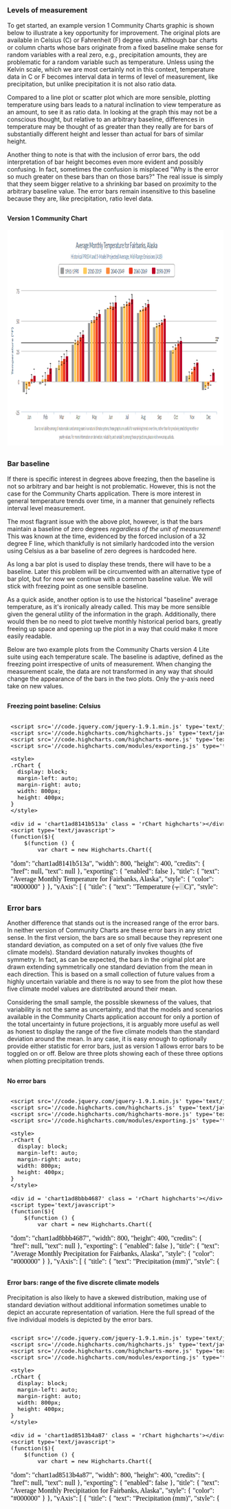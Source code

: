 






##
##
### Levels of measurement

To get started, an example version 1 Community Charts graphic is shown below to illustrate a key opportunity for improvement.
The original plots are available in Celsius (C) or Fahrenheit (F) degree units.
Although bar charts or column charts whose bars originate from a fixed baseline make sense for random variables with a real zero,
e.g., precipitation amounts, they are problematic for a random variable such as temperature.
Unless using the Kelvin scale, which we are most certainly not in this context, temperature data in C or F becomes interval data in terms of level of measurement, like precipitation,
but unlike precipitation it is not also ratio data.

Compared to a line plot or scatter plot which are more sensible, plotting temperature using bars leads to a natural inclination to view temperature as an amount,
to see it as ratio data.
In looking at the graph this may not be a conscious thought, but relative to an arbitrary baseline,
differences in temperature may be thought of as greater than they really are for bars of substantially different height and lesser than actual for bars of similar height.

Another thing to note is that with the inclusion of error bars, the odd interpretation of bar height becomes even more evident and possibly confusing.
In fact, sometimes the confusion is misplaced "Why is the error so much greater on these bars than on those bars?"
The real issue is simply that they seem bigger relative to a shrinking bar based on proximity to the arbitrary baseline value.
The error bars remain insensitive to this baseline because they are, like precipitation, ratio level data.

##
#### Version 1 Community Chart

<img src="img/v1_ex1.png" height="500" width="900">

##
### Bar baseline

If there is specific interest in degrees above freezing, then the baseline is not so arbitrary and bar height is not problematic.
However, this is not the case for the Community Charts application.
There is more interest in general temperature trends over time, in a manner that genuinely reflects interval level measurement.

The most flagrant issue with the above plot, however, is that the bars maintain a baseline of zero degrees *regardless of the unit of measurement*!
This was known at the time, evidenced by the forced inclusion of a 32 degree F line, which thankfully is not similarly hardcoded into the version using Celsius as a bar baseline of zero degrees is hardcoded here.

As long a bar plot is used to display these trends, there will have to be a baseline.
Later this problem will be circumvented with an alternative type of bar plot, but for now we continue with a common baseline value.
We will stick with freezing point as one sensible baseline.

As a quick aside, another option is to use the historical "baseline" average temperature, as it's ironically already called.
This may be more sensible given the general utility of the information in the graph.
Additionally, there would then be no need to plot twelve monthly historical period bars, greatly freeing up space and opening up the plot in a way that could make it more easily readable.

Below are two example plots from the Community Charts version 4 Lite suite using each temperature scale.
The baseline is adaptive, defined as the freezing point irrespective of units of measurement.
When changing the measurement scale, the data are not transformed in any way that should change the appearance of the bars in the two plots.
Only the y-axis need take on new values.

##
#### Freezing point baseline: Celsius

<iframe srcdoc=' &lt;!doctype HTML&gt;
&lt;meta charset = &#039;utf-8&#039;&gt;
&lt;html&gt;
  &lt;head&gt;
    
    &lt;script src=&#039;//code.jquery.com/jquery-1.9.1.min.js&#039; type=&#039;text/javascript&#039;&gt;&lt;/script&gt;
    &lt;script src=&#039;//code.highcharts.com/highcharts.js&#039; type=&#039;text/javascript&#039;&gt;&lt;/script&gt;
    &lt;script src=&#039;//code.highcharts.com/highcharts-more.js&#039; type=&#039;text/javascript&#039;&gt;&lt;/script&gt;
    &lt;script src=&#039;//code.highcharts.com/modules/exporting.js&#039; type=&#039;text/javascript&#039;&gt;&lt;/script&gt;
    
    &lt;style&gt;
    .rChart {
      display: block;
      margin-left: auto; 
      margin-right: auto;
      width: 800px;
      height: 400px;
    }  
    &lt;/style&gt;
    
  &lt;/head&gt;
  &lt;body &gt;
    
    &lt;div id = &#039;chart1ad8141b513a&#039; class = &#039;rChart highcharts&#039;&gt;&lt;/div&gt;    
    &lt;script type=&#039;text/javascript&#039;&gt;
    (function($){
        $(function () {
            var chart = new Highcharts.Chart({
 &quot;dom&quot;: &quot;chart1ad8141b513a&quot;,
&quot;width&quot;:            800,
&quot;height&quot;:            400,
&quot;credits&quot;: {
 &quot;href&quot;: null,
&quot;text&quot;: null 
},
&quot;exporting&quot;: {
 &quot;enabled&quot;: false 
},
&quot;title&quot;: {
 &quot;text&quot;: &quot;Average Monthly Temperature for Fairbanks, Alaska&quot;,
&quot;style&quot;: {
 &quot;color&quot;: &quot;#000000&quot; 
} 
},
&quot;yAxis&quot;: [
 {
 &quot;title&quot;: {
 &quot;text&quot;: &quot;&lt;span&gt;Temperature (┬░C)&lt;/span&gt;&quot;,
&quot;style&quot;: {
 &quot;color&quot;: &quot;gray&quot; 
},
&quot;useHTML&quot;: true 
} 
} 
],
&quot;series&quot;: [
 {
 &quot;data&quot;: [
 [
 &quot;Jan&quot;,
         -22.5 
],
[
 &quot;Feb&quot;,
           -19 
],
[
 &quot;Mar&quot;,
         -11.4 
],
[
 &quot;Apr&quot;,
          -0.9 
],
[
 &quot;May&quot;,
           9.1 
],
[
 &quot;Jun&quot;,
          15.1 
],
[
 &quot;Jul&quot;,
          16.5 
],
[
 &quot;Aug&quot;,
          13.6 
],
[
 &quot;Sep&quot;,
           7.2 
],
[
 &quot;Oct&quot;,
          -3.6 
],
[
 &quot;Nov&quot;,
         -15.1 
],
[
 &quot;Dec&quot;,
         -21.5 
] 
],
&quot;name&quot;: &quot;1961-1990&quot;,
&quot;type&quot;: &quot;column&quot;,
&quot;marker&quot;: {
 &quot;radius&quot;:              3 
},
&quot;id&quot;: &quot;series1&quot; 
},
{
 &quot;data&quot;: [
 [
 &quot;Jan&quot;,
         -20.6 
],
[
 &quot;Feb&quot;,
         -17.3 
],
[
 &quot;Mar&quot;,
          -8.9 
],
[
 &quot;Apr&quot;,
           0.8 
],
[
 &quot;May&quot;,
          10.3 
],
[
 &quot;Jun&quot;,
          16.2 
],
[
 &quot;Jul&quot;,
          17.7 
],
[
 &quot;Aug&quot;,
          14.9 
],
[
 &quot;Sep&quot;,
           8.5 
],
[
 &quot;Oct&quot;,
          -1.5 
],
[
 &quot;Nov&quot;,
           -13 
],
[
 &quot;Dec&quot;,
         -20.5 
] 
],
&quot;name&quot;: &quot;2010-2019&quot;,
&quot;type&quot;: &quot;column&quot;,
&quot;marker&quot;: {
 &quot;radius&quot;:              3 
},
&quot;id&quot;: &quot;series2&quot; 
},
{
 &quot;data&quot;: [
 [
 &quot;Jan&quot;,
         -18.8 
],
[
 &quot;Feb&quot;,
         -14.9 
],
[
 &quot;Mar&quot;,
          -7.5 
],
[
 &quot;Apr&quot;,
           1.3 
],
[
 &quot;May&quot;,
          10.5 
],
[
 &quot;Jun&quot;,
          17.6 
],
[
 &quot;Jul&quot;,
          18.4 
],
[
 &quot;Aug&quot;,
          15.4 
],
[
 &quot;Sep&quot;,
           9.3 
],
[
 &quot;Oct&quot;,
          -0.9 
],
[
 &quot;Nov&quot;,
         -11.5 
],
[
 &quot;Dec&quot;,
         -17.2 
] 
],
&quot;name&quot;: &quot;2040-2049&quot;,
&quot;type&quot;: &quot;column&quot;,
&quot;marker&quot;: {
 &quot;radius&quot;:              3 
},
&quot;id&quot;: &quot;series3&quot; 
},
{
 &quot;data&quot;: [
 [
 &quot;Jan&quot;,
           -17 
],
[
 &quot;Feb&quot;,
         -13.2 
],
[
 &quot;Mar&quot;,
          -6.4 
],
[
 &quot;Apr&quot;,
           2.7 
],
[
 &quot;May&quot;,
          11.9 
],
[
 &quot;Jun&quot;,
          17.4 
],
[
 &quot;Jul&quot;,
          18.8 
],
[
 &quot;Aug&quot;,
          16.2 
],
[
 &quot;Sep&quot;,
          10.2 
],
[
 &quot;Oct&quot;,
          -0.3 
],
[
 &quot;Nov&quot;,
          -9.6 
],
[
 &quot;Dec&quot;,
         -16.4 
] 
],
&quot;name&quot;: &quot;2060-2069&quot;,
&quot;type&quot;: &quot;column&quot;,
&quot;marker&quot;: {
 &quot;radius&quot;:              3 
},
&quot;id&quot;: &quot;series4&quot; 
},
{
 &quot;data&quot;: [
 [
 &quot;Jan&quot;,
         -15.5 
],
[
 &quot;Feb&quot;,
         -12.5 
],
[
 &quot;Mar&quot;,
            -5 
],
[
 &quot;Apr&quot;,
           3.8 
],
[
 &quot;May&quot;,
          13.2 
],
[
 &quot;Jun&quot;,
          18.8 
],
[
 &quot;Jul&quot;,
          19.4 
],
[
 &quot;Aug&quot;,
          16.9 
],
[
 &quot;Sep&quot;,
          10.8 
],
[
 &quot;Oct&quot;,
           0.6 
],
[
 &quot;Nov&quot;,
          -9.5 
],
[
 &quot;Dec&quot;,
           -15 
] 
],
&quot;name&quot;: &quot;2090-2099&quot;,
&quot;type&quot;: &quot;column&quot;,
&quot;marker&quot;: {
 &quot;radius&quot;:              3 
},
&quot;id&quot;: &quot;series5&quot; 
},
{
 &quot;data&quot;: [
 [
 null,
null 
],
[
 null,
null 
],
[
 null,
null 
],
[
 null,
null 
],
[
 null,
null 
],
[
 null,
null 
],
[
 null,
null 
],
[
 null,
null 
],
[
 null,
null 
],
[
 null,
null 
],
[
 null,
null 
],
[
 null,
null 
] 
],
&quot;name&quot;: &quot;1961-1990&quot;,
&quot;type&quot;: &quot;errorbar&quot;,
&quot;linkedTo&quot;: &quot;series1&quot; 
},
{
 &quot;data&quot;: [
 [
          -31.6,
         -10.6 
],
[
          -25.4,
          -9.2 
],
[
          -15.8,
          -1.2 
],
[
           -5.2,
           5.8 
],
[
            5.3,
          14.5 
],
[
           12.4,
            20 
],
[
           13.9,
          23.2 
],
[
           11.3,
          19.2 
],
[
              4,
          11.4 
],
[
           -7.5,
           4.3 
],
[
          -18.6,
          -4.3 
],
[
          -29.7,
         -13.2 
] 
],
&quot;name&quot;: &quot;2010-2019&quot;,
&quot;type&quot;: &quot;errorbar&quot;,
&quot;linkedTo&quot;: &quot;series2&quot; 
},
{
 &quot;data&quot;: [
 [
          -28.7,
         -10.5 
],
[
          -24.8,
          -6.1 
],
[
          -15.3,
          -1.5 
],
[
           -3.3,
           6.7 
],
[
            5.6,
          15.6 
],
[
           13.9,
          22.7 
],
[
           15.2,
          22.3 
],
[
             12,
          18.3 
],
[
            5.5,
          13.8 
],
[
           -7.1,
           4.4 
],
[
          -18.7,
          -3.1 
],
[
          -25.4,
          -9.7 
] 
],
&quot;name&quot;: &quot;2040-2049&quot;,
&quot;type&quot;: &quot;errorbar&quot;,
&quot;linkedTo&quot;: &quot;series3&quot; 
},
{
 &quot;data&quot;: [
 [
          -25.8,
          -7.6 
],
[
          -20.9,
          -6.7 
],
[
            -15,
           1.4 
],
[
           -3.2,
           9.4 
],
[
            7.7,
          15.8 
],
[
           13.1,
          21.2 
],
[
             15,
          22.8 
],
[
           12.8,
            21 
],
[
            6.5,
          14.3 
],
[
           -4.6,
           4.2 
],
[
          -16.8,
            -3 
],
[
          -26.5,
          -7.8 
] 
],
&quot;name&quot;: &quot;2060-2069&quot;,
&quot;type&quot;: &quot;errorbar&quot;,
&quot;linkedTo&quot;: &quot;series4&quot; 
},
{
 &quot;data&quot;: [
 [
          -24.3,
          -4.6 
],
[
          -22.4,
          -1.8 
],
[
          -14.2,
             3 
],
[
           -3.5,
           9.6 
],
[
            7.9,
            19 
],
[
           13.9,
            25 
],
[
           15.6,
          23.5 
],
[
           13.2,
          20.3 
],
[
            6.8,
          15.4 
],
[
           -5.5,
           6.1 
],
[
          -16.8,
          -2.7 
],
[
          -27.4,
          -7.4 
] 
],
&quot;name&quot;: &quot;2090-2099&quot;,
&quot;type&quot;: &quot;errorbar&quot;,
&quot;linkedTo&quot;: &quot;series5&quot; 
} 
],
&quot;xAxis&quot;: [
 {
 &quot;categories&quot;: [ &quot;Jan&quot;, &quot;Feb&quot;, &quot;Mar&quot;, &quot;Apr&quot;, &quot;May&quot;, &quot;Jun&quot;, &quot;Jul&quot;, &quot;Aug&quot;, &quot;Sep&quot;, &quot;Oct&quot;, &quot;Nov&quot;, &quot;Dec&quot; ],
&quot;title&quot;: {
 &quot;text&quot;: &quot;Due to variability among climate models and among years in a natural climate system, these graphs are useful for examining trends over time, rather than for precisely&lt;br&gt;predicting monthly or yearly values. For more information on derivation, reliability, and variability among these projections, please visit www.snap.uaf.edu.&quot;,
&quot;style&quot;: {
 &quot;color&quot;: &quot;gray&quot;,
&quot;fontWeight&quot;: &quot;normal&quot;,
&quot;fontSize&quot;: &quot;8px&quot; 
} 
} 
} 
],
&quot;subtitle&quot;: {
 &quot;text&quot;: &quot;Historical PRISM and 5-Model Projected Average, Mid-Range Emissions (RCP 6.0)&quot;,
&quot;style&quot;: {
 &quot;color&quot;: &quot;gray&quot; 
} 
},
&quot;colors&quot;: [ &quot;#666666&quot;, &quot;#FFD700&quot;, &quot;#FFA500&quot;, &quot;#FF4500&quot;, &quot;#8B0000&quot; ],
&quot;legend&quot;: {
 &quot;verticalAlign&quot;: &quot;top&quot;,
&quot;y&quot;:             50,
&quot;borderWidth&quot;:              1,
&quot;borderColor&quot;: &quot;gray&quot;,
&quot;borderRadius&quot;:              5,
&quot;itemMarginBottom&quot;:             -5,
&quot;itemMarginBottom&quot;:             -5,
&quot;itemStyle&quot;: {
 &quot;color&quot;: &quot;gray&quot; 
} 
},
&quot;plotOptions&quot;: {
 &quot;column&quot;: {
 &quot;threshold&quot;:              0,
&quot;groupPadding&quot;:            0.1,
&quot;pointPadding&quot;:           0.05 
} 
},
&quot;chart&quot;: {
 &quot;width&quot;:            850,
&quot;height&quot;:            500,
&quot;renderTo&quot;: &quot;chart1ad8141b513a&quot; 
},
&quot;id&quot;: &quot;chart1ad8141b513a&quot; 
});
        });
    })(jQuery);
&lt;/script&gt;
    
    &lt;script&gt;&lt;/script&gt;    
  &lt;/body&gt;
&lt;/html&gt; ' scrolling='no' frameBorder='0' seamless class='rChart  highcharts  ' id='iframe-chart1ad8141b513a'> </iframe>
 <style>iframe.rChart{ width: 100%; height: 400px;}</style>

##
#### Freezing point baseline: Fahrenheit

<iframe srcdoc=' &lt;!doctype HTML&gt;
&lt;meta charset = &#039;utf-8&#039;&gt;
&lt;html&gt;
  &lt;head&gt;
    
    &lt;script src=&#039;//code.jquery.com/jquery-1.9.1.min.js&#039; type=&#039;text/javascript&#039;&gt;&lt;/script&gt;
    &lt;script src=&#039;//code.highcharts.com/highcharts.js&#039; type=&#039;text/javascript&#039;&gt;&lt;/script&gt;
    &lt;script src=&#039;//code.highcharts.com/highcharts-more.js&#039; type=&#039;text/javascript&#039;&gt;&lt;/script&gt;
    &lt;script src=&#039;//code.highcharts.com/modules/exporting.js&#039; type=&#039;text/javascript&#039;&gt;&lt;/script&gt;
    
    &lt;style&gt;
    .rChart {
      display: block;
      margin-left: auto; 
      margin-right: auto;
      width: 800px;
      height: 400px;
    }  
    &lt;/style&gt;
    
  &lt;/head&gt;
  &lt;body &gt;
    
    &lt;div id = &#039;chart1ad85dd16e24&#039; class = &#039;rChart highcharts&#039;&gt;&lt;/div&gt;    
    &lt;script type=&#039;text/javascript&#039;&gt;
    (function($){
        $(function () {
            var chart = new Highcharts.Chart({
 &quot;dom&quot;: &quot;chart1ad85dd16e24&quot;,
&quot;width&quot;:            800,
&quot;height&quot;:            400,
&quot;credits&quot;: {
 &quot;href&quot;: null,
&quot;text&quot;: null 
},
&quot;exporting&quot;: {
 &quot;enabled&quot;: false 
},
&quot;title&quot;: {
 &quot;text&quot;: &quot;Average Monthly Temperature for Fairbanks, Alaska&quot;,
&quot;style&quot;: {
 &quot;color&quot;: &quot;#000000&quot; 
} 
},
&quot;yAxis&quot;: [
 {
 &quot;title&quot;: {
 &quot;text&quot;: &quot;&lt;span&gt;Temperature (â”¬â–‘F)&lt;/span&gt;&quot;,
&quot;style&quot;: {
 &quot;color&quot;: &quot;gray&quot; 
},
&quot;useHTML&quot;: true 
} 
} 
],
&quot;series&quot;: [
 {
 &quot;data&quot;: [
 [
 &quot;Jan&quot;,
          -8.5 
],
[
 &quot;Feb&quot;,
          -2.2 
],
[
 &quot;Mar&quot;,
         11.48 
],
[
 &quot;Apr&quot;,
         30.38 
],
[
 &quot;May&quot;,
         48.38 
],
[
 &quot;Jun&quot;,
         59.18 
],
[
 &quot;Jul&quot;,
          61.7 
],
[
 &quot;Aug&quot;,
         56.48 
],
[
 &quot;Sep&quot;,
         44.96 
],
[
 &quot;Oct&quot;,
         25.52 
],
[
 &quot;Nov&quot;,
          4.82 
],
[
 &quot;Dec&quot;,
          -6.7 
] 
],
&quot;name&quot;: &quot;1961-1990&quot;,
&quot;type&quot;: &quot;column&quot;,
&quot;marker&quot;: {
 &quot;radius&quot;:              3 
},
&quot;id&quot;: &quot;series1&quot; 
},
{
 &quot;data&quot;: [
 [
 &quot;Jan&quot;,
         -5.08 
],
[
 &quot;Feb&quot;,
          0.86 
],
[
 &quot;Mar&quot;,
         15.98 
],
[
 &quot;Apr&quot;,
         33.44 
],
[
 &quot;May&quot;,
         50.54 
],
[
 &quot;Jun&quot;,
         61.16 
],
[
 &quot;Jul&quot;,
         63.86 
],
[
 &quot;Aug&quot;,
         58.82 
],
[
 &quot;Sep&quot;,
          47.3 
],
[
 &quot;Oct&quot;,
          29.3 
],
[
 &quot;Nov&quot;,
           8.6 
],
[
 &quot;Dec&quot;,
          -4.9 
] 
],
&quot;name&quot;: &quot;2010-2019&quot;,
&quot;type&quot;: &quot;column&quot;,
&quot;marker&quot;: {
 &quot;radius&quot;:              3 
},
&quot;id&quot;: &quot;series2&quot; 
},
{
 &quot;data&quot;: [
 [
 &quot;Jan&quot;,
         -1.84 
],
[
 &quot;Feb&quot;,
          5.18 
],
[
 &quot;Mar&quot;,
          18.5 
],
[
 &quot;Apr&quot;,
         34.34 
],
[
 &quot;May&quot;,
          50.9 
],
[
 &quot;Jun&quot;,
         63.68 
],
[
 &quot;Jul&quot;,
         65.12 
],
[
 &quot;Aug&quot;,
         59.72 
],
[
 &quot;Sep&quot;,
         48.74 
],
[
 &quot;Oct&quot;,
         30.38 
],
[
 &quot;Nov&quot;,
          11.3 
],
[
 &quot;Dec&quot;,
          1.04 
] 
],
&quot;name&quot;: &quot;2040-2049&quot;,
&quot;type&quot;: &quot;column&quot;,
&quot;marker&quot;: {
 &quot;radius&quot;:              3 
},
&quot;id&quot;: &quot;series3&quot; 
},
{
 &quot;data&quot;: [
 [
 &quot;Jan&quot;,
           1.4 
],
[
 &quot;Feb&quot;,
          8.24 
],
[
 &quot;Mar&quot;,
         20.48 
],
[
 &quot;Apr&quot;,
         36.86 
],
[
 &quot;May&quot;,
         53.42 
],
[
 &quot;Jun&quot;,
         63.32 
],
[
 &quot;Jul&quot;,
         65.84 
],
[
 &quot;Aug&quot;,
         61.16 
],
[
 &quot;Sep&quot;,
         50.36 
],
[
 &quot;Oct&quot;,
         31.46 
],
[
 &quot;Nov&quot;,
         14.72 
],
[
 &quot;Dec&quot;,
          2.48 
] 
],
&quot;name&quot;: &quot;2060-2069&quot;,
&quot;type&quot;: &quot;column&quot;,
&quot;marker&quot;: {
 &quot;radius&quot;:              3 
},
&quot;id&quot;: &quot;series4&quot; 
},
{
 &quot;data&quot;: [
 [
 &quot;Jan&quot;,
           4.1 
],
[
 &quot;Feb&quot;,
           9.5 
],
[
 &quot;Mar&quot;,
            23 
],
[
 &quot;Apr&quot;,
         38.84 
],
[
 &quot;May&quot;,
         55.76 
],
[
 &quot;Jun&quot;,
         65.84 
],
[
 &quot;Jul&quot;,
         66.92 
],
[
 &quot;Aug&quot;,
         62.42 
],
[
 &quot;Sep&quot;,
         51.44 
],
[
 &quot;Oct&quot;,
         33.08 
],
[
 &quot;Nov&quot;,
          14.9 
],
[
 &quot;Dec&quot;,
             5 
] 
],
&quot;name&quot;: &quot;2090-2099&quot;,
&quot;type&quot;: &quot;column&quot;,
&quot;marker&quot;: {
 &quot;radius&quot;:              3 
},
&quot;id&quot;: &quot;series5&quot; 
},
{
 &quot;data&quot;: [
 [
 null,
null 
],
[
 null,
null 
],
[
 null,
null 
],
[
 null,
null 
],
[
 null,
null 
],
[
 null,
null 
],
[
 null,
null 
],
[
 null,
null 
],
[
 null,
null 
],
[
 null,
null 
],
[
 null,
null 
],
[
 null,
null 
] 
],
&quot;name&quot;: &quot;1961-1990&quot;,
&quot;type&quot;: &quot;errorbar&quot;,
&quot;linkedTo&quot;: &quot;series1&quot; 
},
{
 &quot;data&quot;: [
 [
         -24.88,
         12.92 
],
[
         -13.72,
         15.44 
],
[
           3.56,
         29.84 
],
[
          22.64,
         42.44 
],
[
          41.54,
          58.1 
],
[
          54.32,
            68 
],
[
          57.02,
         73.76 
],
[
          52.34,
         66.56 
],
[
           39.2,
         52.52 
],
[
           18.5,
         39.74 
],
[
          -1.48,
         24.26 
],
[
         -21.46,
          8.24 
] 
],
&quot;name&quot;: &quot;2010-2019&quot;,
&quot;type&quot;: &quot;errorbar&quot;,
&quot;linkedTo&quot;: &quot;series2&quot; 
},
{
 &quot;data&quot;: [
 [
         -19.66,
          13.1 
],
[
         -12.64,
         21.02 
],
[
           4.46,
          29.3 
],
[
          26.06,
         44.06 
],
[
          42.08,
         60.08 
],
[
          57.02,
         72.86 
],
[
          59.36,
         72.14 
],
[
           53.6,
         64.94 
],
[
           41.9,
         56.84 
],
[
          19.22,
         39.92 
],
[
          -1.66,
         26.42 
],
[
         -13.72,
         14.54 
] 
],
&quot;name&quot;: &quot;2040-2049&quot;,
&quot;type&quot;: &quot;errorbar&quot;,
&quot;linkedTo&quot;: &quot;series3&quot; 
},
{
 &quot;data&quot;: [
 [
         -14.44,
         18.32 
],
[
          -5.62,
         19.94 
],
[
              5,
         34.52 
],
[
          26.24,
         48.92 
],
[
          45.86,
         60.44 
],
[
          55.58,
         70.16 
],
[
             59,
         73.04 
],
[
          55.04,
          69.8 
],
[
           43.7,
         57.74 
],
[
          23.72,
         39.56 
],
[
           1.76,
          26.6 
],
[
          -15.7,
         17.96 
] 
],
&quot;name&quot;: &quot;2060-2069&quot;,
&quot;type&quot;: &quot;errorbar&quot;,
&quot;linkedTo&quot;: &quot;series4&quot; 
},
{
 &quot;data&quot;: [
 [
         -11.74,
         23.72 
],
[
          -8.32,
         28.76 
],
[
           6.44,
          37.4 
],
[
           25.7,
         49.28 
],
[
          46.22,
          66.2 
],
[
          57.02,
            77 
],
[
          60.08,
          74.3 
],
[
          55.76,
         68.54 
],
[
          44.24,
         59.72 
],
[
           22.1,
         42.98 
],
[
           1.76,
         27.14 
],
[
         -17.32,
         18.68 
] 
],
&quot;name&quot;: &quot;2090-2099&quot;,
&quot;type&quot;: &quot;errorbar&quot;,
&quot;linkedTo&quot;: &quot;series5&quot; 
} 
],
&quot;xAxis&quot;: [
 {
 &quot;categories&quot;: [ &quot;Jan&quot;, &quot;Feb&quot;, &quot;Mar&quot;, &quot;Apr&quot;, &quot;May&quot;, &quot;Jun&quot;, &quot;Jul&quot;, &quot;Aug&quot;, &quot;Sep&quot;, &quot;Oct&quot;, &quot;Nov&quot;, &quot;Dec&quot; ],
&quot;title&quot;: {
 &quot;text&quot;: &quot;Due to variability among climate models and among years in a natural climate system, these graphs are useful for examining trends over time, rather than for precisely&lt;br&gt;predicting monthly or yearly values. For more information on derivation, reliability, and variability among these projections, please visit www.snap.uaf.edu.&quot;,
&quot;style&quot;: {
 &quot;color&quot;: &quot;gray&quot;,
&quot;fontWeight&quot;: &quot;normal&quot;,
&quot;fontSize&quot;: &quot;8px&quot; 
} 
} 
} 
],
&quot;subtitle&quot;: {
 &quot;text&quot;: &quot;Historical PRISM and 5-Model Projected Average, Mid-Range Emissions (RCP 6.0)&quot;,
&quot;style&quot;: {
 &quot;color&quot;: &quot;gray&quot; 
} 
},
&quot;colors&quot;: [ &quot;#666666&quot;, &quot;#FFD700&quot;, &quot;#FFA500&quot;, &quot;#FF4500&quot;, &quot;#8B0000&quot; ],
&quot;legend&quot;: {
 &quot;verticalAlign&quot;: &quot;top&quot;,
&quot;y&quot;:             50,
&quot;borderWidth&quot;:              1,
&quot;borderColor&quot;: &quot;gray&quot;,
&quot;borderRadius&quot;:              5,
&quot;itemMarginBottom&quot;:             -5,
&quot;itemMarginBottom&quot;:             -5,
&quot;itemStyle&quot;: {
 &quot;color&quot;: &quot;gray&quot; 
} 
},
&quot;plotOptions&quot;: {
 &quot;column&quot;: {
 &quot;threshold&quot;:             32,
&quot;groupPadding&quot;:            0.1,
&quot;pointPadding&quot;:           0.05 
} 
},
&quot;chart&quot;: {
 &quot;width&quot;:            850,
&quot;height&quot;:            500,
&quot;renderTo&quot;: &quot;chart1ad85dd16e24&quot; 
},
&quot;id&quot;: &quot;chart1ad85dd16e24&quot; 
});
        });
    })(jQuery);
&lt;/script&gt;
    
    &lt;script&gt;&lt;/script&gt;    
  &lt;/body&gt;
&lt;/html&gt; ' scrolling='no' frameBorder='0' seamless class='rChart  highcharts  ' id='iframe-chart1ad85dd16e24'> </iframe>
 <style>iframe.rChart{ width: 100%; height: 400px;}</style>

##
### Error bars

Another difference that stands out is the increased range of the error bars.
In neither version of Community Charts are these error bars in any strict sense.
In the first version, the bars are so small because they represent one standard deviation, as computed on a set of only five values (the five climate models).
Standard deviation naturally invokes thoughts of symmetry.
In fact, as can be expected, the bars in the original plot are drawn extending symmetrically one standard deviation from the mean in each direction.
This is based on a small collection of future values from a highly uncertain variable and there is no way to see from the plot how these five climate model values are distributed around their mean.

Considering the small sample, the possible skewness of the values, that variability is not the same as uncertainty,
and that the models and scenarios available in the Community Charts application account for only a portion of the total uncertainty in future projections,
it is arguably more useful as well as honest to display the range of the five climate models than the standard deviation around the mean.
In any case, it is easy enough to optionally provide either statistic for error bars, just as version 1 allows error bars to be toggled on or off.
Below are three plots showing each of these three options when plotting precipitation trends.

##
#### No error bars

<iframe srcdoc=' &lt;!doctype HTML&gt;
&lt;meta charset = &#039;utf-8&#039;&gt;
&lt;html&gt;
  &lt;head&gt;
    
    &lt;script src=&#039;//code.jquery.com/jquery-1.9.1.min.js&#039; type=&#039;text/javascript&#039;&gt;&lt;/script&gt;
    &lt;script src=&#039;//code.highcharts.com/highcharts.js&#039; type=&#039;text/javascript&#039;&gt;&lt;/script&gt;
    &lt;script src=&#039;//code.highcharts.com/highcharts-more.js&#039; type=&#039;text/javascript&#039;&gt;&lt;/script&gt;
    &lt;script src=&#039;//code.highcharts.com/modules/exporting.js&#039; type=&#039;text/javascript&#039;&gt;&lt;/script&gt;
    
    &lt;style&gt;
    .rChart {
      display: block;
      margin-left: auto; 
      margin-right: auto;
      width: 800px;
      height: 400px;
    }  
    &lt;/style&gt;
    
  &lt;/head&gt;
  &lt;body &gt;
    
    &lt;div id = &#039;chart1ad8bbb4687&#039; class = &#039;rChart highcharts&#039;&gt;&lt;/div&gt;    
    &lt;script type=&#039;text/javascript&#039;&gt;
    (function($){
        $(function () {
            var chart = new Highcharts.Chart({
 &quot;dom&quot;: &quot;chart1ad8bbb4687&quot;,
&quot;width&quot;:            800,
&quot;height&quot;:            400,
&quot;credits&quot;: {
 &quot;href&quot;: null,
&quot;text&quot;: null 
},
&quot;exporting&quot;: {
 &quot;enabled&quot;: false 
},
&quot;title&quot;: {
 &quot;text&quot;: &quot;Average Monthly Precipitation for Fairbanks, Alaska&quot;,
&quot;style&quot;: {
 &quot;color&quot;: &quot;#000000&quot; 
} 
},
&quot;yAxis&quot;: [
 {
 &quot;title&quot;: {
 &quot;text&quot;: &quot;&lt;span&gt;Precipitation (mm)&lt;/span&gt;&quot;,
&quot;style&quot;: {
 &quot;color&quot;: &quot;gray&quot; 
},
&quot;useHTML&quot;: true 
} 
} 
],
&quot;series&quot;: [
 {
 &quot;data&quot;: [
 [
 &quot;Jan&quot;,
            17 
],
[
 &quot;Feb&quot;,
            12 
],
[
 &quot;Mar&quot;,
            10 
],
[
 &quot;Apr&quot;,
             8 
],
[
 &quot;May&quot;,
            18 
],
[
 &quot;Jun&quot;,
            37 
],
[
 &quot;Jul&quot;,
            50 
],
[
 &quot;Aug&quot;,
            53 
],
[
 &quot;Sep&quot;,
            29 
],
[
 &quot;Oct&quot;,
            24 
],
[
 &quot;Nov&quot;,
            20 
],
[
 &quot;Dec&quot;,
            19 
] 
],
&quot;name&quot;: &quot;1961-1990&quot;,
&quot;type&quot;: &quot;column&quot;,
&quot;marker&quot;: {
 &quot;radius&quot;:              3 
} 
},
{
 &quot;data&quot;: [
 [
 &quot;Jan&quot;,
            16 
],
[
 &quot;Feb&quot;,
            14 
],
[
 &quot;Mar&quot;,
            11 
],
[
 &quot;Apr&quot;,
             8 
],
[
 &quot;May&quot;,
            20 
],
[
 &quot;Jun&quot;,
            40 
],
[
 &quot;Jul&quot;,
            53 
],
[
 &quot;Aug&quot;,
            52 
],
[
 &quot;Sep&quot;,
            32 
],
[
 &quot;Oct&quot;,
            28 
],
[
 &quot;Nov&quot;,
            22 
],
[
 &quot;Dec&quot;,
            21 
] 
],
&quot;name&quot;: &quot;2010-2019&quot;,
&quot;type&quot;: &quot;column&quot;,
&quot;marker&quot;: {
 &quot;radius&quot;:              3 
} 
},
{
 &quot;data&quot;: [
 [
 &quot;Jan&quot;,
            19 
],
[
 &quot;Feb&quot;,
            13 
],
[
 &quot;Mar&quot;,
            10 
],
[
 &quot;Apr&quot;,
            10 
],
[
 &quot;May&quot;,
            24 
],
[
 &quot;Jun&quot;,
            43 
],
[
 &quot;Jul&quot;,
            58 
],
[
 &quot;Aug&quot;,
            63 
],
[
 &quot;Sep&quot;,
            32 
],
[
 &quot;Oct&quot;,
            29 
],
[
 &quot;Nov&quot;,
            23 
],
[
 &quot;Dec&quot;,
            22 
] 
],
&quot;name&quot;: &quot;2040-2049&quot;,
&quot;type&quot;: &quot;column&quot;,
&quot;marker&quot;: {
 &quot;radius&quot;:              3 
} 
},
{
 &quot;data&quot;: [
 [
 &quot;Jan&quot;,
            20 
],
[
 &quot;Feb&quot;,
            12 
],
[
 &quot;Mar&quot;,
            10 
],
[
 &quot;Apr&quot;,
            10 
],
[
 &quot;May&quot;,
            27 
],
[
 &quot;Jun&quot;,
            52 
],
[
 &quot;Jul&quot;,
            61 
],
[
 &quot;Aug&quot;,
            63 
],
[
 &quot;Sep&quot;,
            33 
],
[
 &quot;Oct&quot;,
            31 
],
[
 &quot;Nov&quot;,
            25 
],
[
 &quot;Dec&quot;,
            24 
] 
],
&quot;name&quot;: &quot;2060-2069&quot;,
&quot;type&quot;: &quot;column&quot;,
&quot;marker&quot;: {
 &quot;radius&quot;:              3 
} 
},
{
 &quot;data&quot;: [
 [
 &quot;Jan&quot;,
            19 
],
[
 &quot;Feb&quot;,
            15 
],
[
 &quot;Mar&quot;,
            11 
],
[
 &quot;Apr&quot;,
            10 
],
[
 &quot;May&quot;,
            24 
],
[
 &quot;Jun&quot;,
            53 
],
[
 &quot;Jul&quot;,
            61 
],
[
 &quot;Aug&quot;,
            65 
],
[
 &quot;Sep&quot;,
            39 
],
[
 &quot;Oct&quot;,
            35 
],
[
 &quot;Nov&quot;,
            26 
],
[
 &quot;Dec&quot;,
            25 
] 
],
&quot;name&quot;: &quot;2090-2099&quot;,
&quot;type&quot;: &quot;column&quot;,
&quot;marker&quot;: {
 &quot;radius&quot;:              3 
} 
} 
],
&quot;xAxis&quot;: [
 {
 &quot;categories&quot;: [ &quot;Jan&quot;, &quot;Feb&quot;, &quot;Mar&quot;, &quot;Apr&quot;, &quot;May&quot;, &quot;Jun&quot;, &quot;Jul&quot;, &quot;Aug&quot;, &quot;Sep&quot;, &quot;Oct&quot;, &quot;Nov&quot;, &quot;Dec&quot; ],
&quot;title&quot;: {
 &quot;text&quot;: &quot;Due to variability among climate models and among years in a natural climate system, these graphs are useful for examining trends over time, rather than for precisely&lt;br&gt;predicting monthly or yearly values. For more information on derivation, reliability, and variability among these projections, please visit www.snap.uaf.edu.&quot;,
&quot;style&quot;: {
 &quot;color&quot;: &quot;gray&quot;,
&quot;fontWeight&quot;: &quot;normal&quot;,
&quot;fontSize&quot;: &quot;8px&quot; 
} 
} 
} 
],
&quot;subtitle&quot;: {
 &quot;text&quot;: &quot;Historical PRISM and 5-Model Projected Average, Mid-Range Emissions (RCP 6.0)&quot;,
&quot;style&quot;: {
 &quot;color&quot;: &quot;gray&quot; 
} 
},
&quot;colors&quot;: [ &quot;#666666&quot;, &quot;#7FFFD4&quot;, &quot;#5AC4BB&quot;, &quot;#3589A3&quot;, &quot;#104E8B&quot; ],
&quot;legend&quot;: {
 &quot;verticalAlign&quot;: &quot;top&quot;,
&quot;y&quot;:             50,
&quot;borderWidth&quot;:              1,
&quot;borderColor&quot;: &quot;gray&quot;,
&quot;borderRadius&quot;:              5,
&quot;itemMarginBottom&quot;:             -5,
&quot;itemMarginBottom&quot;:             -5,
&quot;itemStyle&quot;: {
 &quot;color&quot;: &quot;gray&quot; 
} 
},
&quot;plotOptions&quot;: {
 &quot;column&quot;: {
 &quot;threshold&quot;:              0,
&quot;groupPadding&quot;:            0.1,
&quot;pointPadding&quot;:           0.05 
} 
},
&quot;chart&quot;: {
 &quot;width&quot;:            850,
&quot;height&quot;:            500,
&quot;renderTo&quot;: &quot;chart1ad8bbb4687&quot; 
},
&quot;id&quot;: &quot;chart1ad8bbb4687&quot; 
});
        });
    })(jQuery);
&lt;/script&gt;
    
    &lt;script&gt;&lt;/script&gt;    
  &lt;/body&gt;
&lt;/html&gt; ' scrolling='no' frameBorder='0' seamless class='rChart  highcharts  ' id='iframe-chart1ad8bbb4687'> </iframe>
 <style>iframe.rChart{ width: 100%; height: 400px;}</style>

##
#### Error bars: +/- one standard deviation from the mean

Precipitation is a random variable that typically displays natural heteroskedasticity.
Error bars may be larger, requiring a greater range for the overall y-axis in the graph, hence why the colored bars appear smaller now.

<iframe srcdoc=' &lt;!doctype HTML&gt;
&lt;meta charset = &#039;utf-8&#039;&gt;
&lt;html&gt;
  &lt;head&gt;
    
    &lt;script src=&#039;//code.jquery.com/jquery-1.9.1.min.js&#039; type=&#039;text/javascript&#039;&gt;&lt;/script&gt;
    &lt;script src=&#039;//code.highcharts.com/highcharts.js&#039; type=&#039;text/javascript&#039;&gt;&lt;/script&gt;
    &lt;script src=&#039;//code.highcharts.com/highcharts-more.js&#039; type=&#039;text/javascript&#039;&gt;&lt;/script&gt;
    &lt;script src=&#039;//code.highcharts.com/modules/exporting.js&#039; type=&#039;text/javascript&#039;&gt;&lt;/script&gt;
    
    &lt;style&gt;
    .rChart {
      display: block;
      margin-left: auto; 
      margin-right: auto;
      width: 800px;
      height: 400px;
    }  
    &lt;/style&gt;
    
  &lt;/head&gt;
  &lt;body &gt;
    
    &lt;div id = &#039;chart1ad848906889&#039; class = &#039;rChart highcharts&#039;&gt;&lt;/div&gt;    
    &lt;script type=&#039;text/javascript&#039;&gt;
    (function($){
        $(function () {
            var chart = new Highcharts.Chart({
 &quot;dom&quot;: &quot;chart1ad848906889&quot;,
&quot;width&quot;:            800,
&quot;height&quot;:            400,
&quot;credits&quot;: {
 &quot;href&quot;: null,
&quot;text&quot;: null 
},
&quot;exporting&quot;: {
 &quot;enabled&quot;: false 
},
&quot;title&quot;: {
 &quot;text&quot;: &quot;Average Monthly Precipitation for Fairbanks, Alaska&quot;,
&quot;style&quot;: {
 &quot;color&quot;: &quot;#000000&quot; 
} 
},
&quot;yAxis&quot;: [
 {
 &quot;title&quot;: {
 &quot;text&quot;: &quot;&lt;span&gt;Precipitation (mm)&lt;/span&gt;&quot;,
&quot;style&quot;: {
 &quot;color&quot;: &quot;gray&quot; 
},
&quot;useHTML&quot;: true 
} 
} 
],
&quot;series&quot;: [
 {
 &quot;data&quot;: [
 [
 &quot;Jan&quot;,
            17 
],
[
 &quot;Feb&quot;,
            12 
],
[
 &quot;Mar&quot;,
            10 
],
[
 &quot;Apr&quot;,
             8 
],
[
 &quot;May&quot;,
            18 
],
[
 &quot;Jun&quot;,
            37 
],
[
 &quot;Jul&quot;,
            50 
],
[
 &quot;Aug&quot;,
            53 
],
[
 &quot;Sep&quot;,
            29 
],
[
 &quot;Oct&quot;,
            24 
],
[
 &quot;Nov&quot;,
            20 
],
[
 &quot;Dec&quot;,
            19 
] 
],
&quot;name&quot;: &quot;1961-1990&quot;,
&quot;type&quot;: &quot;column&quot;,
&quot;marker&quot;: {
 &quot;radius&quot;:              3 
},
&quot;id&quot;: &quot;series1&quot; 
},
{
 &quot;data&quot;: [
 [
 &quot;Jan&quot;,
            16 
],
[
 &quot;Feb&quot;,
            14 
],
[
 &quot;Mar&quot;,
            11 
],
[
 &quot;Apr&quot;,
             8 
],
[
 &quot;May&quot;,
            20 
],
[
 &quot;Jun&quot;,
            40 
],
[
 &quot;Jul&quot;,
            53 
],
[
 &quot;Aug&quot;,
            52 
],
[
 &quot;Sep&quot;,
            32 
],
[
 &quot;Oct&quot;,
            28 
],
[
 &quot;Nov&quot;,
            22 
],
[
 &quot;Dec&quot;,
            21 
] 
],
&quot;name&quot;: &quot;2010-2019&quot;,
&quot;type&quot;: &quot;column&quot;,
&quot;marker&quot;: {
 &quot;radius&quot;:              3 
},
&quot;id&quot;: &quot;series2&quot; 
},
{
 &quot;data&quot;: [
 [
 &quot;Jan&quot;,
            19 
],
[
 &quot;Feb&quot;,
            13 
],
[
 &quot;Mar&quot;,
            10 
],
[
 &quot;Apr&quot;,
            10 
],
[
 &quot;May&quot;,
            24 
],
[
 &quot;Jun&quot;,
            43 
],
[
 &quot;Jul&quot;,
            58 
],
[
 &quot;Aug&quot;,
            63 
],
[
 &quot;Sep&quot;,
            32 
],
[
 &quot;Oct&quot;,
            29 
],
[
 &quot;Nov&quot;,
            23 
],
[
 &quot;Dec&quot;,
            22 
] 
],
&quot;name&quot;: &quot;2040-2049&quot;,
&quot;type&quot;: &quot;column&quot;,
&quot;marker&quot;: {
 &quot;radius&quot;:              3 
},
&quot;id&quot;: &quot;series3&quot; 
},
{
 &quot;data&quot;: [
 [
 &quot;Jan&quot;,
            20 
],
[
 &quot;Feb&quot;,
            12 
],
[
 &quot;Mar&quot;,
            10 
],
[
 &quot;Apr&quot;,
            10 
],
[
 &quot;May&quot;,
            27 
],
[
 &quot;Jun&quot;,
            52 
],
[
 &quot;Jul&quot;,
            61 
],
[
 &quot;Aug&quot;,
            63 
],
[
 &quot;Sep&quot;,
            33 
],
[
 &quot;Oct&quot;,
            31 
],
[
 &quot;Nov&quot;,
            25 
],
[
 &quot;Dec&quot;,
            24 
] 
],
&quot;name&quot;: &quot;2060-2069&quot;,
&quot;type&quot;: &quot;column&quot;,
&quot;marker&quot;: {
 &quot;radius&quot;:              3 
},
&quot;id&quot;: &quot;series4&quot; 
},
{
 &quot;data&quot;: [
 [
 &quot;Jan&quot;,
            19 
],
[
 &quot;Feb&quot;,
            15 
],
[
 &quot;Mar&quot;,
            11 
],
[
 &quot;Apr&quot;,
            10 
],
[
 &quot;May&quot;,
            24 
],
[
 &quot;Jun&quot;,
            53 
],
[
 &quot;Jul&quot;,
            61 
],
[
 &quot;Aug&quot;,
            65 
],
[
 &quot;Sep&quot;,
            39 
],
[
 &quot;Oct&quot;,
            35 
],
[
 &quot;Nov&quot;,
            26 
],
[
 &quot;Dec&quot;,
            25 
] 
],
&quot;name&quot;: &quot;2090-2099&quot;,
&quot;type&quot;: &quot;column&quot;,
&quot;marker&quot;: {
 &quot;radius&quot;:              3 
},
&quot;id&quot;: &quot;series5&quot; 
},
{
 &quot;data&quot;: [
 [
 null,
null 
],
[
 null,
null 
],
[
 null,
null 
],
[
 null,
null 
],
[
 null,
null 
],
[
 null,
null 
],
[
 null,
null 
],
[
 null,
null 
],
[
 null,
null 
],
[
 null,
null 
],
[
 null,
null 
],
[
 null,
null 
] 
],
&quot;name&quot;: &quot;1961-1990&quot;,
&quot;type&quot;: &quot;errorbar&quot;,
&quot;linkedTo&quot;: &quot;series1&quot; 
},
{
 &quot;data&quot;: [
 [
            8.5,
          23.5 
],
[
            6.4,
          21.6 
],
[
            4.9,
          17.1 
],
[
            4.2,
          11.8 
],
[
           10.8,
          29.2 
],
[
           22.2,
          57.8 
],
[
           31.5,
          74.5 
],
[
           33.7,
          70.3 
],
[
           17.2,
          46.8 
],
[
           16.2,
          39.8 
],
[
           13.2,
          30.8 
],
[
            9.9,
          32.1 
] 
],
&quot;name&quot;: &quot;2010-2019&quot;,
&quot;type&quot;: &quot;errorbar&quot;,
&quot;linkedTo&quot;: &quot;series2&quot; 
},
{
 &quot;data&quot;: [
 [
            9.4,
          28.6 
],
[
            5.5,
          20.5 
],
[
            4.8,
          15.2 
],
[
            5.8,
          14.2 
],
[
           13.9,
          34.1 
],
[
           27.1,
          58.9 
],
[
           39.3,
          76.7 
],
[
           40.2,
          85.8 
],
[
           21.3,
          42.7 
],
[
           18.8,
          39.2 
],
[
           13.4,
          32.6 
],
[
           12.1,
          31.9 
] 
],
&quot;name&quot;: &quot;2040-2049&quot;,
&quot;type&quot;: &quot;errorbar&quot;,
&quot;linkedTo&quot;: &quot;series3&quot; 
},
{
 &quot;data&quot;: [
 [
            9.8,
          30.2 
],
[
            6.2,
          17.8 
],
[
            4.9,
          15.1 
],
[
            6.3,
          13.7 
],
[
           14.9,
          39.1 
],
[
           31.8,
          72.2 
],
[
           36.1,
          85.9 
],
[
           39.9,
          86.1 
],
[
           18.8,
          47.2 
],
[
           17.5,
          44.5 
],
[
           17.3,
          32.7 
],
[
           13.5,
          34.5 
] 
],
&quot;name&quot;: &quot;2060-2069&quot;,
&quot;type&quot;: &quot;errorbar&quot;,
&quot;linkedTo&quot;: &quot;series4&quot; 
},
{
 &quot;data&quot;: [
 [
           11.2,
          26.8 
],
[
            6.7,
          23.3 
],
[
            6.3,
          15.7 
],
[
            5.9,
          14.1 
],
[
           13.3,
          34.7 
],
[
           26.7,
          79.3 
],
[
           38.6,
          83.4 
],
[
           43.7,
          86.3 
],
[
           26.5,
          51.5 
],
[
           21.5,
          48.5 
],
[
           13.5,
          38.5 
],
[
           12.8,
          37.2 
] 
],
&quot;name&quot;: &quot;2090-2099&quot;,
&quot;type&quot;: &quot;errorbar&quot;,
&quot;linkedTo&quot;: &quot;series5&quot; 
} 
],
&quot;xAxis&quot;: [
 {
 &quot;categories&quot;: [ &quot;Jan&quot;, &quot;Feb&quot;, &quot;Mar&quot;, &quot;Apr&quot;, &quot;May&quot;, &quot;Jun&quot;, &quot;Jul&quot;, &quot;Aug&quot;, &quot;Sep&quot;, &quot;Oct&quot;, &quot;Nov&quot;, &quot;Dec&quot; ],
&quot;title&quot;: {
 &quot;text&quot;: &quot;Due to variability among climate models and among years in a natural climate system, these graphs are useful for examining trends over time, rather than for precisely&lt;br&gt;predicting monthly or yearly values. For more information on derivation, reliability, and variability among these projections, please visit www.snap.uaf.edu.&quot;,
&quot;style&quot;: {
 &quot;color&quot;: &quot;gray&quot;,
&quot;fontWeight&quot;: &quot;normal&quot;,
&quot;fontSize&quot;: &quot;8px&quot; 
} 
} 
} 
],
&quot;subtitle&quot;: {
 &quot;text&quot;: &quot;Historical PRISM and 5-Model Projected Average, Mid-Range Emissions (RCP 6.0)&quot;,
&quot;style&quot;: {
 &quot;color&quot;: &quot;gray&quot; 
} 
},
&quot;colors&quot;: [ &quot;#666666&quot;, &quot;#7FFFD4&quot;, &quot;#5AC4BB&quot;, &quot;#3589A3&quot;, &quot;#104E8B&quot; ],
&quot;legend&quot;: {
 &quot;verticalAlign&quot;: &quot;top&quot;,
&quot;y&quot;:             50,
&quot;borderWidth&quot;:              1,
&quot;borderColor&quot;: &quot;gray&quot;,
&quot;borderRadius&quot;:              5,
&quot;itemMarginBottom&quot;:             -5,
&quot;itemMarginBottom&quot;:             -5,
&quot;itemStyle&quot;: {
 &quot;color&quot;: &quot;gray&quot; 
} 
},
&quot;plotOptions&quot;: {
 &quot;column&quot;: {
 &quot;threshold&quot;:              0,
&quot;groupPadding&quot;:            0.1,
&quot;pointPadding&quot;:           0.05 
} 
},
&quot;chart&quot;: {
 &quot;width&quot;:            850,
&quot;height&quot;:            500,
&quot;renderTo&quot;: &quot;chart1ad848906889&quot; 
},
&quot;id&quot;: &quot;chart1ad848906889&quot; 
});
        });
    })(jQuery);
&lt;/script&gt;
    
    &lt;script&gt;&lt;/script&gt;    
  &lt;/body&gt;
&lt;/html&gt; ' scrolling='no' frameBorder='0' seamless class='rChart  highcharts  ' id='iframe-chart1ad848906889'> </iframe>
 <style>iframe.rChart{ width: 100%; height: 400px;}</style>

##
#### Error bars: range of the five discrete climate models

Precipitation is also likely to have a skewed distribution, making use of standard deviation without additional information sometimes unable to depict an accurate representation of variation.
Here the full spread of the five individual models is depicted by the error bars.

<iframe srcdoc=' &lt;!doctype HTML&gt;
&lt;meta charset = &#039;utf-8&#039;&gt;
&lt;html&gt;
  &lt;head&gt;
    
    &lt;script src=&#039;//code.jquery.com/jquery-1.9.1.min.js&#039; type=&#039;text/javascript&#039;&gt;&lt;/script&gt;
    &lt;script src=&#039;//code.highcharts.com/highcharts.js&#039; type=&#039;text/javascript&#039;&gt;&lt;/script&gt;
    &lt;script src=&#039;//code.highcharts.com/highcharts-more.js&#039; type=&#039;text/javascript&#039;&gt;&lt;/script&gt;
    &lt;script src=&#039;//code.highcharts.com/modules/exporting.js&#039; type=&#039;text/javascript&#039;&gt;&lt;/script&gt;
    
    &lt;style&gt;
    .rChart {
      display: block;
      margin-left: auto; 
      margin-right: auto;
      width: 800px;
      height: 400px;
    }  
    &lt;/style&gt;
    
  &lt;/head&gt;
  &lt;body &gt;
    
    &lt;div id = &#039;chart1ad8513b4a87&#039; class = &#039;rChart highcharts&#039;&gt;&lt;/div&gt;    
    &lt;script type=&#039;text/javascript&#039;&gt;
    (function($){
        $(function () {
            var chart = new Highcharts.Chart({
 &quot;dom&quot;: &quot;chart1ad8513b4a87&quot;,
&quot;width&quot;:            800,
&quot;height&quot;:            400,
&quot;credits&quot;: {
 &quot;href&quot;: null,
&quot;text&quot;: null 
},
&quot;exporting&quot;: {
 &quot;enabled&quot;: false 
},
&quot;title&quot;: {
 &quot;text&quot;: &quot;Average Monthly Precipitation for Fairbanks, Alaska&quot;,
&quot;style&quot;: {
 &quot;color&quot;: &quot;#000000&quot; 
} 
},
&quot;yAxis&quot;: [
 {
 &quot;title&quot;: {
 &quot;text&quot;: &quot;&lt;span&gt;Precipitation (mm)&lt;/span&gt;&quot;,
&quot;style&quot;: {
 &quot;color&quot;: &quot;gray&quot; 
},
&quot;useHTML&quot;: true 
} 
} 
],
&quot;series&quot;: [
 {
 &quot;data&quot;: [
 [
 &quot;Jan&quot;,
            17 
],
[
 &quot;Feb&quot;,
            12 
],
[
 &quot;Mar&quot;,
            10 
],
[
 &quot;Apr&quot;,
             8 
],
[
 &quot;May&quot;,
            18 
],
[
 &quot;Jun&quot;,
            37 
],
[
 &quot;Jul&quot;,
            50 
],
[
 &quot;Aug&quot;,
            53 
],
[
 &quot;Sep&quot;,
            29 
],
[
 &quot;Oct&quot;,
            24 
],
[
 &quot;Nov&quot;,
            20 
],
[
 &quot;Dec&quot;,
            19 
] 
],
&quot;name&quot;: &quot;1961-1990&quot;,
&quot;type&quot;: &quot;column&quot;,
&quot;marker&quot;: {
 &quot;radius&quot;:              3 
},
&quot;id&quot;: &quot;series1&quot; 
},
{
 &quot;data&quot;: [
 [
 &quot;Jan&quot;,
            16 
],
[
 &quot;Feb&quot;,
            14 
],
[
 &quot;Mar&quot;,
            11 
],
[
 &quot;Apr&quot;,
             8 
],
[
 &quot;May&quot;,
            20 
],
[
 &quot;Jun&quot;,
            40 
],
[
 &quot;Jul&quot;,
            53 
],
[
 &quot;Aug&quot;,
            52 
],
[
 &quot;Sep&quot;,
            32 
],
[
 &quot;Oct&quot;,
            28 
],
[
 &quot;Nov&quot;,
            22 
],
[
 &quot;Dec&quot;,
            21 
] 
],
&quot;name&quot;: &quot;2010-2019&quot;,
&quot;type&quot;: &quot;column&quot;,
&quot;marker&quot;: {
 &quot;radius&quot;:              3 
},
&quot;id&quot;: &quot;series2&quot; 
},
{
 &quot;data&quot;: [
 [
 &quot;Jan&quot;,
            19 
],
[
 &quot;Feb&quot;,
            13 
],
[
 &quot;Mar&quot;,
            10 
],
[
 &quot;Apr&quot;,
            10 
],
[
 &quot;May&quot;,
            24 
],
[
 &quot;Jun&quot;,
            43 
],
[
 &quot;Jul&quot;,
            58 
],
[
 &quot;Aug&quot;,
            63 
],
[
 &quot;Sep&quot;,
            32 
],
[
 &quot;Oct&quot;,
            29 
],
[
 &quot;Nov&quot;,
            23 
],
[
 &quot;Dec&quot;,
            22 
] 
],
&quot;name&quot;: &quot;2040-2049&quot;,
&quot;type&quot;: &quot;column&quot;,
&quot;marker&quot;: {
 &quot;radius&quot;:              3 
},
&quot;id&quot;: &quot;series3&quot; 
},
{
 &quot;data&quot;: [
 [
 &quot;Jan&quot;,
            20 
],
[
 &quot;Feb&quot;,
            12 
],
[
 &quot;Mar&quot;,
            10 
],
[
 &quot;Apr&quot;,
            10 
],
[
 &quot;May&quot;,
            27 
],
[
 &quot;Jun&quot;,
            52 
],
[
 &quot;Jul&quot;,
            61 
],
[
 &quot;Aug&quot;,
            63 
],
[
 &quot;Sep&quot;,
            33 
],
[
 &quot;Oct&quot;,
            31 
],
[
 &quot;Nov&quot;,
            25 
],
[
 &quot;Dec&quot;,
            24 
] 
],
&quot;name&quot;: &quot;2060-2069&quot;,
&quot;type&quot;: &quot;column&quot;,
&quot;marker&quot;: {
 &quot;radius&quot;:              3 
},
&quot;id&quot;: &quot;series4&quot; 
},
{
 &quot;data&quot;: [
 [
 &quot;Jan&quot;,
            19 
],
[
 &quot;Feb&quot;,
            15 
],
[
 &quot;Mar&quot;,
            11 
],
[
 &quot;Apr&quot;,
            10 
],
[
 &quot;May&quot;,
            24 
],
[
 &quot;Jun&quot;,
            53 
],
[
 &quot;Jul&quot;,
            61 
],
[
 &quot;Aug&quot;,
            65 
],
[
 &quot;Sep&quot;,
            39 
],
[
 &quot;Oct&quot;,
            35 
],
[
 &quot;Nov&quot;,
            26 
],
[
 &quot;Dec&quot;,
            25 
] 
],
&quot;name&quot;: &quot;2090-2099&quot;,
&quot;type&quot;: &quot;column&quot;,
&quot;marker&quot;: {
 &quot;radius&quot;:              3 
},
&quot;id&quot;: &quot;series5&quot; 
},
{
 &quot;data&quot;: [
 [
 null,
null 
],
[
 null,
null 
],
[
 null,
null 
],
[
 null,
null 
],
[
 null,
null 
],
[
 null,
null 
],
[
 null,
null 
],
[
 null,
null 
],
[
 null,
null 
],
[
 null,
null 
],
[
 null,
null 
],
[
 null,
null 
] 
],
&quot;name&quot;: &quot;1961-1990&quot;,
&quot;type&quot;: &quot;errorbar&quot;,
&quot;linkedTo&quot;: &quot;series1&quot; 
},
{
 &quot;data&quot;: [
 [
              5,
            37 
],
[
              3,
            36 
],
[
              4,
            28 
],
[
              1,
            22 
],
[
              3,
            43 
],
[
             12,
            87 
],
[
             18,
           128 
],
[
             15,
           102 
],
[
              3,
            84 
],
[
              9,
            56 
],
[
              6,
            44 
],
[
              6,
            49 
] 
],
&quot;name&quot;: &quot;2010-2019&quot;,
&quot;type&quot;: &quot;errorbar&quot;,
&quot;linkedTo&quot;: &quot;series2&quot; 
},
{
 &quot;data&quot;: [
 [
              3,
            57 
],
[
              4,
            43 
],
[
              4,
            30 
],
[
              2,
            18 
],
[
              5,
            49 
],
[
             15,
            82 
],
[
             26,
           100 
],
[
             22,
           123 
],
[
             11,
            56 
],
[
             11,
            60 
],
[
              7,
            54 
],
[
              6,
            51 
] 
],
&quot;name&quot;: &quot;2040-2049&quot;,
&quot;type&quot;: &quot;errorbar&quot;,
&quot;linkedTo&quot;: &quot;series3&quot; 
},
{
 &quot;data&quot;: [
 [
              6,
            52 
],
[
              3,
            31 
],
[
              2,
            26 
],
[
              2,
            18 
],
[
              7,
            70 
],
[
             12,
           110 
],
[
             18,
           146 
],
[
             10,
           112 
],
[
              8,
            83 
],
[
              9,
            71 
],
[
              9,
            43 
],
[
              8,
            51 
] 
],
&quot;name&quot;: &quot;2060-2069&quot;,
&quot;type&quot;: &quot;errorbar&quot;,
&quot;linkedTo&quot;: &quot;series4&quot; 
},
{
 &quot;data&quot;: [
 [
              3,
            41 
],
[
              3,
            46 
],
[
              4,
            21 
],
[
              2,
            24 
],
[
              8,
            52 
],
[
              6,
           113 
],
[
             25,
           117 
],
[
             18,
           134 
],
[
             12,
            70 
],
[
             12,
            74 
],
[
              9,
            52 
],
[
              7,
            49 
] 
],
&quot;name&quot;: &quot;2090-2099&quot;,
&quot;type&quot;: &quot;errorbar&quot;,
&quot;linkedTo&quot;: &quot;series5&quot; 
} 
],
&quot;xAxis&quot;: [
 {
 &quot;categories&quot;: [ &quot;Jan&quot;, &quot;Feb&quot;, &quot;Mar&quot;, &quot;Apr&quot;, &quot;May&quot;, &quot;Jun&quot;, &quot;Jul&quot;, &quot;Aug&quot;, &quot;Sep&quot;, &quot;Oct&quot;, &quot;Nov&quot;, &quot;Dec&quot; ],
&quot;title&quot;: {
 &quot;text&quot;: &quot;Due to variability among climate models and among years in a natural climate system, these graphs are useful for examining trends over time, rather than for precisely&lt;br&gt;predicting monthly or yearly values. For more information on derivation, reliability, and variability among these projections, please visit www.snap.uaf.edu.&quot;,
&quot;style&quot;: {
 &quot;color&quot;: &quot;gray&quot;,
&quot;fontWeight&quot;: &quot;normal&quot;,
&quot;fontSize&quot;: &quot;8px&quot; 
} 
} 
} 
],
&quot;subtitle&quot;: {
 &quot;text&quot;: &quot;Historical PRISM and 5-Model Projected Average, Mid-Range Emissions (RCP 6.0)&quot;,
&quot;style&quot;: {
 &quot;color&quot;: &quot;gray&quot; 
} 
},
&quot;colors&quot;: [ &quot;#666666&quot;, &quot;#7FFFD4&quot;, &quot;#5AC4BB&quot;, &quot;#3589A3&quot;, &quot;#104E8B&quot; ],
&quot;legend&quot;: {
 &quot;verticalAlign&quot;: &quot;top&quot;,
&quot;y&quot;:             50,
&quot;borderWidth&quot;:              1,
&quot;borderColor&quot;: &quot;gray&quot;,
&quot;borderRadius&quot;:              5,
&quot;itemMarginBottom&quot;:             -5,
&quot;itemMarginBottom&quot;:             -5,
&quot;itemStyle&quot;: {
 &quot;color&quot;: &quot;gray&quot; 
} 
},
&quot;plotOptions&quot;: {
 &quot;column&quot;: {
 &quot;threshold&quot;:              0,
&quot;groupPadding&quot;:            0.1,
&quot;pointPadding&quot;:           0.05 
} 
},
&quot;chart&quot;: {
 &quot;width&quot;:            850,
&quot;height&quot;:            500,
&quot;renderTo&quot;: &quot;chart1ad8513b4a87&quot; 
},
&quot;id&quot;: &quot;chart1ad8513b4a87&quot; 
});
        });
    })(jQuery);
&lt;/script&gt;
    
    &lt;script&gt;&lt;/script&gt;    
  &lt;/body&gt;
&lt;/html&gt; ' scrolling='no' frameBorder='0' seamless class='rChart  highcharts  ' id='iframe-chart1ad8513b4a87'> </iframe>
 <style>iframe.rChart{ width: 100%; height: 400px;}</style>

<style>iframe.rChart{ width: 100%; height: 500px;}</style>
